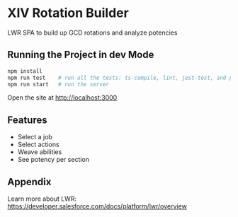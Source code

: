 # XIV Rotation Builder

LWR SPA to build up GCD rotations and analyze potencies

## Running the Project in dev Mode

```bash
npm install
npm run test    # run all the tests: ts-compile, lint, jest-test, and prettier
npm run start   # run the server
```

Open the site at [http://localhost:3000](http://localhost:3000)

## Features
- Select a job
- Select actions
- Weave abilities
- See potency per section

## Appendix
Learn more about LWR: https://developer.salesforce.com/docs/platform/lwr/overview
